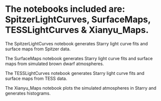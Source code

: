 # The notebooks included are: SpitzerLightCurves, SurfaceMaps, TESSLightCurves & Xianyu_Maps.

The SpitzerLightCurves notebook generates Starry light curve fits and surface maps from Spitzer data.

The SurfaceMaps notebook generates Starry light curve fits and surface maps from simulated brown dwarf atmospheres.

The TESSLightCurves notebook generates Starry light curve fits and surface maps from TESS data.

The Xianyu_Maps notebook plots the simulated atmospheres in Starry and generates histograms.